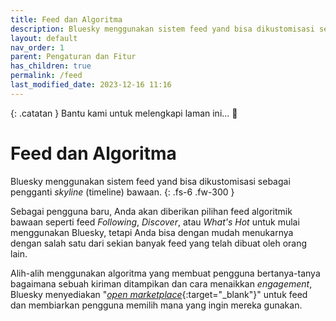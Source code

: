 ```yaml
---
title: Feed dan Algoritma
description: Bluesky menggunakan sistem feed yand bisa dikustomisasi sebagai pengganti skyline bawaan.
layout: default
nav_order: 1
parent: Pengaturan dan Fitur
has_children: true
permalink: /feed
last_modified_date: 2023-12-16 11:16
---
```


{: .catatan }
Bantu kami untuk melengkapi laman ini... 🥺

# Feed dan Algoritma

Bluesky menggunakan sistem feed yand bisa dikustomisasi sebagai pengganti *skyline* (timeline) bawaan.
{: .fs-6 .fw-300 }

Sebagai pengguna baru, Anda akan diberikan pilihan feed algoritmik bawaan seperti feed *Following*, *Discover*, atau *What's Hot* untuk mulai menggunakan Bluesky, tetapi Anda bisa dengan mudah menukarnya dengan salah satu dari sekian banyak feed yang telah dibuat oleh orang lain.

Alih-alih menggunakan algoritma yang membuat pengguna bertanya-tanya bagaimana sebuah kiriman ditampikan dan cara menaikkan *engagement*, Bluesky menyediakan "[*open marketplace*](https://bsky.app/feeds){:target="_blank"}" untuk feed dan membiarkan pengguna memilih mana yang ingin mereka gunakan.
